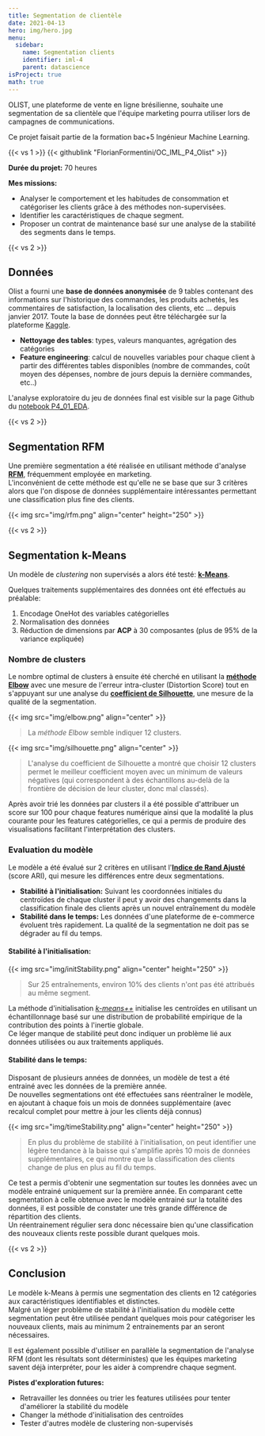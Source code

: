 ```yaml
---
title: Segmentation de clientèle
date: 2021-04-13
hero: img/hero.jpg
menu:
  sidebar:
    name: Segmentation clients
    identifier: iml-4
    parent: datascience
isProject: true
math: true
---
```


OLIST, une plateforme de vente en ligne brésilienne, souhaite une segmentation de sa clientèle que l'équipe marketing pourra utiliser lors de campagnes de communications.
<!--more-->
Ce projet faisait partie de la formation bac+5 Ingénieur Machine Learning.

{{< vs 1 >}}
{{< githublink "FlorianFormentini/OC_IML_P4_Olist" >}}

**Durée du projet:** 70 heures

**Mes missions:**

- Analyser le comportement et les habitudes de consommation et catégoriser les clients grâce à des méthodes non-supervisées.
- Identifier les caractéristiques  de chaque segment.
- Proposer un contrat de maintenance basé sur une analyse de la stabilité des segments dans le temps.

{{< vs 2 >}}

## Données
Olist a fourni une **base de données anonymisée** de 9 tables contenant des informations sur l'historique des commandes, les produits achetés, les commentaires de satisfaction, la localisation des clients, etc ... depuis janvier 2017.
Toute la base de données peut être téléchargée sur la plateforme [Kaggle](https://www.kaggle.com/datasets/olistbr/brazilian-ecommerce).

- **Nettoyage des tables**: types, valeurs manquantes, agrégation des catégories
- **Feature engineering**: calcul de nouvelles variables pour chaque client à partir des différentes tables disponibles (nombre de commandes, coût moyen des dépenses, nombre de jours depuis la dernière commandes, etc..)

L'analyse exploratoire du jeu de données final est visible sur la page Github du [notebook P4_01_EDA](https://github.com/FlorianFormentini/OC_IML_P4_Olist/blob/master/OLIST_01_EDA.ipynb).

{{< vs 2 >}}

## Segmentation RFM
Une première segmentation a été réalisée en utilisant méthode d'analyse [**RFM**](https://www.wizishop.fr/blog/dossier-la-segmentation-clients-la-methode-rfm-partie-2.html), fréquemment employée en marketing.  
L'inconvénient de cette méthode est qu'elle ne se base que sur 3 critères alors que l'on dispose de données supplémentaire intéressantes permettant une classification plus fine des clients.

{{< img src="img/rfm.png" align="center" height="250" >}}

{{< vs 2 >}}

## Segmentation k-Means
Un modèle de *clustering* non supervisés a alors été testé: [**k-Means**](https://en.wikipedia.org/wiki/K-means_clustering).

Quelques traitements supplémentaires des données ont été effectués au préalable:
1. Encodage OneHot des variables catégorielles
2. Normalisation des données
3. Réduction de dimensions par **ACP** à 30 composantes (plus de 95% de la variance expliquée)

### Nombre de clusters
Le nombre optimal de clusters à ensuite été cherché en utilisant la [**méthode Elbow**](https://en.wikipedia.org/wiki/Elbow_method_(clustering)) avec une mesure de l'erreur intra-cluster (Distortion Score) tout en s'appuyant sur une analyse du [**coefficient de Silhouette**](https://en.wikipedia.org/wiki/Elbow_method_(clustering)), une mesure de la qualité de la segmentation.

{{< img src="img/elbow.png" align="center" >}}
> La *méthode Elbow* semble indiquer 12 clusters.

{{< img src="img/silhouette.png" align="center" >}}
> L'analyse du coefficient de Silhouette a montré  que choisir 12 clusters permet le meilleur coefficient moyen avec un minimum de valeurs négatives (qui correspondent à des échantillons au-delà de la frontière de décision de leur cluster, donc mal classés).

Après avoir trié les données par clusters il a été possible d'attribuer un score sur 100 pour chaque features numérique ainsi que la modalité la plus courante pour les features catégorielles, ce qui a permis de produire des visualisations facilitant l'interprétation des clusters.

### Evaluation du modèle

Le modèle a été évalué sur 2 critères en utilisant l'[**Indice de Rand Ajusté**](https://en.wikipedia.org/wiki/Rand_index) (score ARI), qui mesure les différences entre deux segmentations.
- **Stabilité à l'initialisation:** Suivant les coordonnées initiales du centroïdes de chaque cluster il peut y avoir des changements dans la classification finale des clients après un nouvel entraînement du modèle
- **Stabilité dans le temps:** Les données d'une plateforme de e-commerce évoluent très rapidement. La qualité de la segmentation ne doit pas se dégrader au fil du temps.

#### Stabilité à l'initialisation:
{{< img src="img/initStability.png" align="center" height="250" >}}
> Sur 25 entraînements, environ 10% des clients n'ont pas été attribués au même segment.

La méthode d'initialisation [*k-means++*](https://en.wikipedia.org/wiki/K-means%2B%2B) initialise les centroïdes en utilisant un échantillonnage basé sur une distribution de probabilité empirique de la contribution des points à l'inertie globale.  
Ce léger manque de stabilité peut donc indiquer un problème lié aux données utilisées ou aux traitements appliqués.

#### Stabilité dans le temps:
Disposant de plusieurs années de données, un modèle de test a été entrainé avec les données de la première année.  
De nouvelles segmentations ont été effectuées sans réentraîner le modèle, en ajoutant à chaque fois un mois de données supplémentaire (avec recalcul complet pour mettre à jour les clients déjà connus)

{{< img src="img/timeStability.png" align="center" height="250" >}}
> En plus du problème de stabilité à l'initialisation, on peut identifier une légère tendance à la baisse qui s'amplifie après 10 mois de données supplémentaires, ce qui montre que la classification des clients change de plus en plus au fil du temps.  

Ce test a permis d'obtenir une segmentation sur toutes les données avec un modèle entrainé uniquement sur la première année. En comparant cette segmentation à celle obtenue avec le modèle entrainé sur la totalité des données, il est possible de constater une très grande différence de répartition des clients.  
Un réentrainement régulier sera donc nécessaire bien qu'une classification des nouveaux clients reste possible durant quelques mois.


{{< vs 2 >}}

## Conclusion

Le modèle k-Means à permis une segmentation des clients en 12 catégories aux caractéristiques identifiables et distinctes.  
Malgré un léger problème de stabilité à l'initialisation du modèle cette segmentation peut être utilisée pendant quelques mois pour catégoriser les nouveaux clients, mais au minimum 2 entrainements par an seront nécessaires.

Il est également possible d'utiliser en parallèle la segmentation de l'analyse RFM (dont les résultats sont déterministes) que les équipes marketing savent déjà interpréter, pour les aider à comprendre chaque segment.

**Pistes d'exploration futures:**
- Retravailler les données ou trier les features utilisées pour tenter d'améliorer la stabilité du modèle
- Changer la méthode d'initialisation des centroïdes
- Tester d'autres modèle de clustering non-supervisés